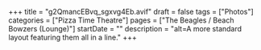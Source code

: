 +++
title = "g2QmancEBvq_sgxvg4Eb.avif"
draft = false
tags = ["Photos"]
categories = ["Pizza Time Theatre"]
pages = ["The Beagles / Beach Bowzers (Lounge)"]
startDate = ""
description = "alt=A more standard layout featuring them all in a line."
+++
